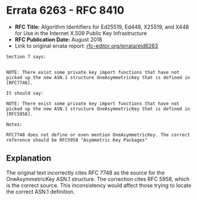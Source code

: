 # Errata 6263 - RFC 8410

- **RFC Title:** Algorithm Identifiers for Ed25519, Ed448, X25519, and X448 for Use in the Internet X.509 Public Key Infrastructure
- **RFC Publication Date:** August 2018
- Link to original errata report: [rfc-editor.org/errata/eid6263](https://www.rfc-editor.org/errata/eid6263)

```
Section 7 says:


NOTE: There exist some private key import functions that have not picked up the new ASN.1 structure OneAsymmetricKey that is defined in [RFC7748].

It should say:

NOTE: There exist some private key import functions that have not picked up the new ASN.1 structure OneAsymmetricKey that is defined in [RFC5958].

Notes:

RFC7748 does not define or even mention OneAsymmetricKey. The correct reference should be RFC5958 "Asymmetric Key Packages"
```

## Explanation

The original text incorrectly cites RFC 7748 as the source for the OneAsymmetricKey ASN.1 structure.  The correction cites RFC 5958, which is the correct source. This inconsistency would affect those trying to locate the correct ASN.1 definition.
